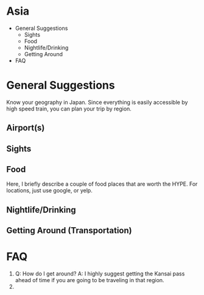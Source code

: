# Asia
<!-- MarkdownTOC -->

- General Suggestions
	- Sights
	- Food
	- Nightlife/Drinking
	- Getting Around
- FAQ

<!-- /MarkdownTOC -->

# General Suggestions
Know your geography in Japan. Since everything is easily accessible by high speed train, you can plan your trip by region.

## Airport(s)

## Sights


## Food
Here, I briefly describe a couple of food places that are worth the HYPE. For locations, just use google, or yelp.



## Nightlife/Drinking


## Getting Around (Transportation)


# FAQ
1. Q: How do I get around?
A: I highly suggest getting the Kansai pass ahead of time if you are going to be traveling in that region. 
2. 